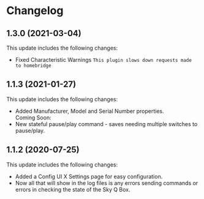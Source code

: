 # Changelog

## 1.3.0 (2021-03-04)
This update includes the following changes:

* Fixed Characteristic Warnings ```This plugin slows down requests made to homebridge```

## 1.1.3 (2021-01-27)
This update includes the following changes:

* Added Manufacturer, Model and Serial Number properties.   
Coming Soon:   
* New stateful pause/play command - saves needing multiple switches to pause/play.   

## 1.1.2 (2020-07-25)
This update includes the following changes:

* Added a Config UI X Settings page for easy configuration.   
* Now all that will show in the log files is any errors sending commands or errors in checking the state of the Sky Q Box.  
